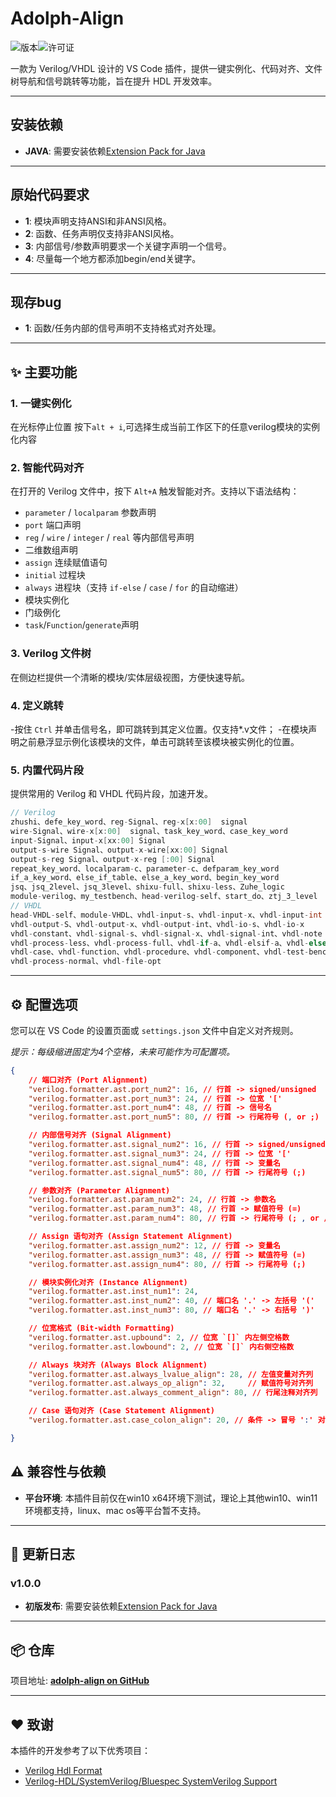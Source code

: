 # Adolph-Align

![版本](https://img.shields.io/badge/version-1.0.0-blue)![许可证](https://img.shields.io/badge/license-MIT-green)

一款为 Verilog/VHDL 设计的 VS Code 插件，提供一键实例化、代码对齐、文件树导航和信号跳转等功能，旨在提升 HDL 开发效率。

---
## 安装依赖
- **JAVA**:  需要安装依赖[Extension Pack for Java](https://marketplace.visualstudio.com/items?itemName=vscjava.vscode-java-pack)
---

## 原始代码要求
- **1**: 模块声明支持ANSI和非ANSI风格。
- **2**: 函数、任务声明仅支持非ANSI风格。
- **3**: 内部信号/参数声明要求一个关键字声明一个信号。
- **4**: 尽量每一个地方都添加begin/end关键字。
---

## 现存bug
- **1**: 函数/任务内部的信号声明不支持格式对齐处理。
---

## ✨ 主要功能

### 1. 一键实例化
在光标停止位置 按下`alt + i`,可选择生成当前工作区下的任意verilog模块的实例化内容

### 2. 智能代码对齐
在打开的 Verilog 文件中，按下 `Alt+A` 触发智能对齐。支持以下语法结构：
- `parameter` / `localparam` 参数声明
- `port` 端口声明
- `reg` / `wire` / `integer` / `real` 等内部信号声明
- 二维数组声明
- `assign` 连续赋值语句
- `initial` 过程块
- `always` 进程块（支持 `if-else` / `case` / `for` 的自动缩进）
- 模块实例化
- 门级例化
- `task`/`Function`/`generate`声明

### 3. Verilog 文件树
在侧边栏提供一个清晰的模块/实体层级视图，方便快速导航。

### 4. 定义跳转
-按住 `Ctrl` 并单击信号名，即可跳转到其定义位置。仅支持*.v文件；
-在模块声明之前悬浮显示例化该模块的文件，单击可跳转至该模块被实例化的位置。

### 5. 内置代码片段
提供常用的 Verilog 和 VHDL 代码片段，加速开发。
```c
// Verilog
zhushi、defe_key_word、reg-Signal、reg-x[x:00]  signal
wire-Signal、wire-x[x:00]  signal、task_key_word、case_key_word
input-Signal、input-x[xx:00] Signal
output-s-wire Signal、output-x-wire[xx:00] Signal
output-s-reg Signal、output-x-reg [:00] Signal
repeat_key_word、localparam-c、parameter-c、defparam_key_word
if_a_key_word、else_if_table、else_a_key_word、begin_key_word
jsq、jsq_2level、jsq_3level、shixu-full、shixu-less、Zuhe_logic
module-verilog、my_testbench、head-verilog-self、start_do、ztj_3_level
// VHDL
head-VHDL-self、module-VHDL、vhdl-input-s、vhdl-input-x、vhdl-input-int
vhdl-output-S、vhdl-output-x、vhdl-output-int、vhdl-io-s、vhdl-io-x
vhdl-constant、vhdl-signal-s、vhdl-signal-x、vhdl-signal-int、vhdl-note
vhdl-process-less、vhdl-process-full、vhdl-if-a、vhdl-elsif-a、vhdl-else-b
vhdl-case、vhdl-function、vhdl-procedure、vhdl-component、vhdl-test-bench
vhdl-process-normal、vhdl-file-opt
```
---

## ⚙️ 配置选项

您可以在 VS Code 的设置页面或 `settings.json` 文件中自定义对齐规则。

*提示：每级缩进固定为4个空格，未来可能作为可配置项。*

```json
{
    // 端口对齐 (Port Alignment)
    "verilog.formatter.ast.port_num2": 16, // 行首 -> signed/unsigned
    "verilog.formatter.ast.port_num3": 24, // 行首 -> 位宽 '['
    "verilog.formatter.ast.port_num4": 48, // 行首 -> 信号名
    "verilog.formatter.ast.port_num5": 80, // 行首 -> 行尾符号 (, or ;)

    // 内部信号对齐 (Signal Alignment)
    "verilog.formatter.ast.signal_num2": 16, // 行首 -> signed/unsigned
    "verilog.formatter.ast.signal_num3": 24, // 行首 -> 位宽 '['
    "verilog.formatter.ast.signal_num4": 48, // 行首 -> 变量名
    "verilog.formatter.ast.signal_num5": 80, // 行首 -> 行尾符号 (;)

    // 参数对齐 (Parameter Alignment)
    "verilog.formatter.ast.param_num2": 24, // 行首 -> 参数名
    "verilog.formatter.ast.param_num3": 48, // 行首 -> 赋值符号 (=)
    "verilog.formatter.ast.param_num4": 80, // 行首 -> 行尾符号 (; , or //)

    // Assign 语句对齐 (Assign Statement Alignment)
    "verilog.formatter.ast.assign_num2": 12, // 行首 -> 变量名
    "verilog.formatter.ast.assign_num3": 48, // 行首 -> 赋值符号 (=)
    "verilog.formatter.ast.assign_num4": 80, // 行首 -> 行尾符号 (;)

    // 模块实例化对齐 (Instance Alignment)
    "verilog.formatter.ast.inst_num1": 24,
    "verilog.formatter.ast.inst_num2": 40, // 端口名 '.' -> 左括号 '('
    "verilog.formatter.ast.inst_num3": 80, // 端口名 '.' -> 右括号 ')'

    // 位宽格式 (Bit-width Formatting)
    "verilog.formatter.ast.upbound": 2, // 位宽 `[]` 内左侧空格数
    "verilog.formatter.ast.lowbound": 2, // 位宽 `[]` 内右侧空格数

    // Always 块对齐 (Always Block Alignment)
    "verilog.formatter.ast.always_lvalue_align": 28, // 左值变量对齐列
    "verilog.formatter.ast.always_op_align": 32,     // 赋值符号对齐列
    "verilog.formatter.ast.always_comment_align": 80, // 行尾注释对齐列

    // Case 语句对齐 (Case Statement Alignment)
    "verilog.formatter.ast.case_colon_align": 20, // 条件 -> 冒号 ':' 对齐列

}

```
## ⚠️ 兼容性与依赖

- **平台环境**: 本插件目前仅在win10 x64环境下测试，理论上其他win10、win11环境都支持，linux、mac os等平台暂不支持。

---

## 📜 更新日志
### **v1.0.0**
- **初版发布**:  需要安装依赖[Extension Pack for Java](https://marketplace.visualstudio.com/items?itemName=vscjava.vscode-java-pack)

---
## 📦 仓库

项目地址: **[adolph-align on GitHub](https://github.com/Qingling996/adolph-align)**

---

## ❤️ 致谢

本插件的开发参考了以下优秀项目：
- [Verilog Hdl Format](https://github.com/1391074994/Verilog-Hdl-Format.git)
- [Verilog-HDL/SystemVerilog/Bluespec SystemVerilog Support](https://github.com/mshr-h/vscode-verilog-hdl-support.git)